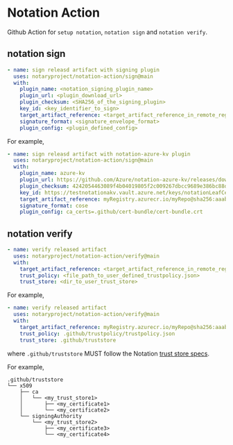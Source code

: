 # Notation Action
Github Action for `setup notation`, `notation sign` and `notation verify`.

## notation sign
```yaml
- name: sign releasd artifact with signing plugin
  uses: notaryproject/notation-action/sign@main
  with:
    plugin_name: <notation_signing_plugin_name>
    plugin_url: <plugin_download_url>
    plugin_checksum: <SHA256_of_the_signing_plugin>
    key_id: <key_identifier_to_sign>
    target_artifact_reference: <target_artifact_reference_in_remote_registry>
    signature_format: <signature_envelope_format>
    plugin_config: <plugin_defined_config>
```
For example,
```yaml
- name: sign releasd artifact with notation-azure-kv plugin
  uses: notaryproject/notation-action/sign@main
  with:
    plugin_name: azure-kv
    plugin_url: https://github.com/Azure/notation-azure-kv/releases/download/v1.0.0-rc.2/notation-azure-kv_1.0.0-rc.2_linux_amd64.tar.gz
    plugin_checksum: 4242054463089f4b04019805f2c009267dbcc9689e386bc88d3c4fc4E095e52c
    key_id: https://testnotationakv.vault.azure.net/keys/notationLeafCert/c585b8ad8fc542b28e41e555d9b3a1fd
    target_artifact_reference: myRegistry.azurecr.io/myRepo@sha256:aaabbb
    signature_format: cose
    plugin_config: ca_certs=.github/cert-bundle/cert-bundle.crt
```
## notation verify
```yaml
- name: verify released artifact
  uses: notaryproject/notation-action/verify@main
  with:
    target_artifact_reference: <target_artifact_reference_in_remote_registry>
    trust_policy: <file_path_to_user_defined_trustpolicy.json>
    trust_store: <dir_to_user_trust_store>
```
For example,
```yaml
- name: verify released artifact
  uses: notaryproject/notation-action/verify@main
  with:
    target_artifact_reference: myRegistry.azurecr.io/myRepo@sha256:aaabbb
    trust_policy: .github/trustpolicy/trustpolicy.json
    trust_store: .github/truststore
```
where `.github/truststore` MUST follow the Notation [trust store specs](https://github.com/notaryproject/notaryproject/blob/main/specs/trust-store-trust-policy.md#trust-store).

For example,
```
.github/truststore
└── x509
    ├── ca
    │   └── <my_trust_store1>
    │       ├── <my_certificate1>
    │       └── <my_certificate2>
    └── signingAuthority
        └── <my_trust_store2>
            ├── <my_certificate3>
            └── <my_certificate4>
